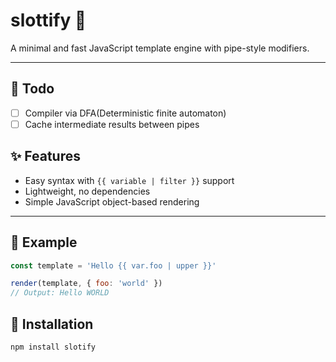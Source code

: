 # slottify 🧩

A minimal and fast JavaScript template engine with pipe-style modifiers.

---

## 📝 Todo
- [ ] Compiler via DFA(Deterministic finite automaton)
- [ ] Cache intermediate results between pipes

## ✨ Features

- Easy syntax with `{{ variable | filter }}` support
- Lightweight, no dependencies
- Simple JavaScript object-based rendering

---

## 📍 Example
```js
const template = 'Hello {{ var.foo | upper }}'

render(template, { foo: 'world' })
// Output: Hello WORLD
```

## 🔧 Installation

```bash
npm install slotify
```